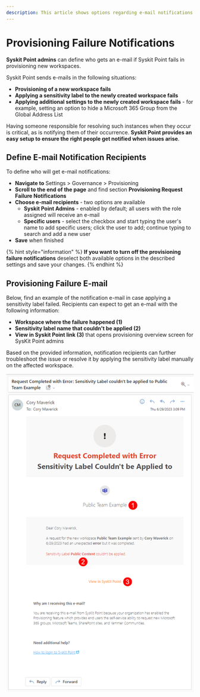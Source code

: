 ```yaml
---
description: This article shows options regarding e-mail notifications Syskit Point can send in case of a provisioning failure. 
---
```


# Provisioning Failure Notifications

**Syskit Point admins** can define who gets an e-mail if Syskit Point fails in provisioning new workspaces.

Syskit Point sends e-mails in the following situations:
* **Provisioning of a new workspace fails**
* **Applying a sensitivity label to the newly created workspace fails**
* **Applying additional settings to the newly created workspace fails** - for example, setting an option to hide a Microsoft 365 Group from the Global Address List

Having someone responsible for resolving such instances when they occur is critical, as is notifying them of their occurrence. 
**Syskit Point provides an easy setup to ensure the right people get notified when issues arise**.

## Define E-mail Notification Recipients

To define who will get e-mail notifications:
* **Navigate to** Settings > Governance > Provisioning
* **Scroll to the end of the page** and find section **Provisioning Request Failure Notifications**
* **Choose e-mail recipients** - two options are available
    * **Syskit Point Admins** - enabled by default; all users with the role assigned will receive an e-mail
    * **Specific users** - select the checkbox and start typing the user's name to add specific users; click the user to add; continue typing to search and add a new user
* **Save** when finished

{% hint style="information" %}
**If you want to turn off the provisioning failure notifications** deselect both available options in the described settings and save your changes.
{% endhint %}

## Provisioning Failure E-mail

Below, find an example of the notification e-mail in case applying a sensitivity label failed. 
Recipients can expect to get an e-mail with the following information:
* **Workspace where the failure happened (1)**
* **Sensitivity label name that couldn't be applied (2)**
* **View in Syskit Point link (3)** that opens provisioning overview screen for SysKit Point admins

Based on the provided information, notification recipients can further troubleshoot the issue or resolve it by applying the sensitivity label manually on the affected workspace.

![Provisioning Failure E-Mail Example](../../../static/img/configure-provisioning-failure-notifications-email-example.png)
